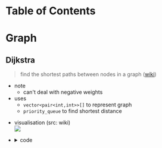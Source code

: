 <!-- omit in toc -->
# Table of Contents


# Graph
## Dijkstra
> find the shortest paths between nodes in a graph ([wiki](https://en.wikipedia.org/wiki/Dijkstra's_algorithm))

<ul>
<li>
note

- can't deal with negative weights
</li>

<li>
uses

- `vector<pair<int,int>>[]` to represent graph
- `priority_queue` to find shortest distance
</li>

<li>

visualisation (src: wiki)<br>![](https://upload.wikimedia.org/wikipedia/commons/5/57/Dijkstra_Animation.gif)
</li>

<li>
<details>
<summary>code</summary>

<details>
<summary>input (same graph from the animation above)</summary>

- first line
    - `6` nodes in total
    - start at node `0`
    - end at node `4`
- the rest
    - `u v weight_from_u_to_v`
```
6 0 4

0 1 7
0 2 9
0 5 14
1 3 15
1 2 10
2 3 11
2 5 2
5 4 9
3 4 6
```
</details>

<details>
<summary>output</summary>

- `dist` is distance from start node to all nodes
```
node	dist
0       0
1       7
2       9
3       20
4       20
5       11
```
</details>

```cpp
#include <bits/stdc++.h>

using namespace std;

#define pi pair<int,int>
#define vi vector<int>
#define vpi vector<pi>
#define eb emplace_back
#define mp make_pair

int main(){
    // num of vertexes, start node, end node
    int nv, a, b;
    cin >> nv >> a >> b;

    // read graph
    vpi g[nv];
    int u, v, w;
    while(cin >> u >> v >> w){
        g[u].eb(v, w);
        g[v].eb(u, w);
    }

    // set all distances to max
    vi d(nv, INT_MAX);

    // create pq, less distance = more priority
    priority_queue<pi, vpi, greater<>> pq;

    // start at a with dist of 0
    d[a] = 0;
    pq.push(mp(a, d[a]));

    while(not pq.empty()){
        // pop node u from graph
        u = pq.top().first;
        pq.pop();

        // for each adjacent node v from u
        nv = (int)g[u].size();
        for(pi &p: g[u]){
            v = p.first, w = p.second;
            // if u to v is shorter than the prev record
            if(d[u] + w < d[v]){
                // update distance to v
                d[v] = d[u] + w;
                pq.push(mp(v, d[v]));
            }
        }
    }

    // print all distances from start node
    cout << "node\tdist\n";
    nv = (int)d.size();
    for(int i = 0; i < nv; i++){
        cout << i << "\t\t" << d[i] << '\n';
    }
}
```
</details>
</li>
</ul>